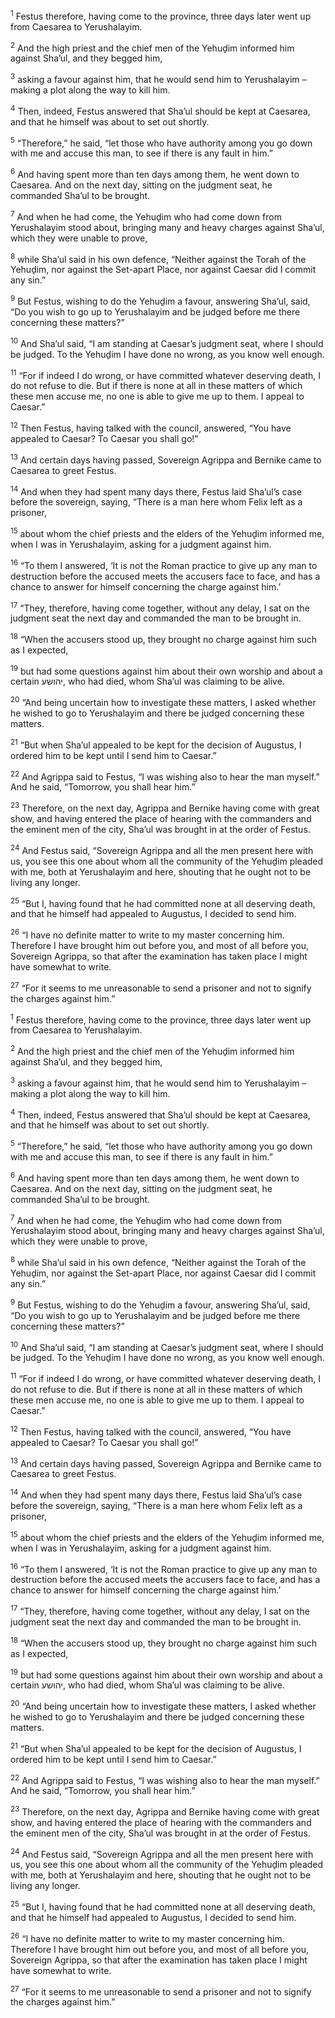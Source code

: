 <sup>1</sup> Festus therefore, having come to the province, three days later went up from Caesarea to Yerushalayim.

<sup>2</sup> And the high priest and the chief men of the Yehuḏim informed him against Sha’ul, and they begged him,

<sup>3</sup> asking a favour against him, that he would send him to Yerushalayim – making a plot along the way to kill him.

<sup>4</sup> Then, indeed, Festus answered that Sha’ul should be kept at Caesarea, and that he himself was about to set out shortly.

<sup>5</sup> “Therefore,” he said, “let those who have authority among you go down with me and accuse this man, to see if there is any fault in him.”

<sup>6</sup> And having spent more than ten days among them, he went down to Caesarea. And on the next day, sitting on the judgment seat, he commanded Sha’ul to be brought.

<sup>7</sup> And when he had come, the Yehuḏim who had come down from Yerushalayim stood about, bringing many and heavy charges against Sha’ul, which they were unable to prove,

<sup>8</sup> while Sha’ul said in his own defence, “Neither against the Torah of the Yehuḏim, nor against the Set-apart Place, nor against Caesar did I commit any sin.”

<sup>9</sup> But Festus, wishing to do the Yehuḏim a favour, answering Sha’ul, said, “Do you wish to go up to Yerushalayim and be judged before me there concerning these matters?”

<sup>10</sup> And Sha’ul said, “I am standing at Caesar’s judgment seat, where I should be judged. To the Yehuḏim I have done no wrong, as you know well enough.

<sup>11</sup> “For if indeed I do wrong, or have committed whatever deserving death, I do not refuse to die. But if there is none at all in these matters of which these men accuse me, no one is able to give me up to them. I appeal to Caesar.”

<sup>12</sup> Then Festus, having talked with the council, answered, “You have appealed to Caesar? To Caesar you shall go!”

<sup>13</sup> And certain days having passed, Sovereign Agrippa and Bernike came to Caesarea to greet Festus.

<sup>14</sup> And when they had spent many days there, Festus laid Sha’ul’s case before the sovereign, saying, “There is a man here whom Felix left as a prisoner,

<sup>15</sup> about whom the chief priests and the elders of the Yehuḏim informed me, when I was in Yerushalayim, asking for a judgment against him.

<sup>16</sup> “To them I answered, ‘It is not the Roman practice to give up any man to destruction before the accused meets the accusers face to face, and has a chance to answer for himself concerning the charge against him.’

<sup>17</sup> “They, therefore, having come together, without any delay, I sat on the judgment seat the next day and commanded the man to be brought in.

<sup>18</sup> “When the accusers stood up, they brought no charge against him such as I expected,

<sup>19</sup> but had some questions against him about their own worship and about a certain יהושע, who had died, whom Sha’ul was claiming to be alive.

<sup>20</sup> “And being uncertain how to investigate these matters, I asked whether he wished to go to Yerushalayim and there be judged concerning these matters.

<sup>21</sup> “But when Sha’ul appealed to be kept for the decision of Augustus, I ordered him to be kept until I send him to Caesar.”

<sup>22</sup> And Agrippa said to Festus, “I was wishing also to hear the man myself.” And he said, “Tomorrow, you shall hear him.”

<sup>23</sup> Therefore, on the next day, Agrippa and Bernike having come with great show, and having entered the place of hearing with the commanders and the eminent men of the city, Sha’ul was brought in at the order of Festus.

<sup>24</sup> And Festus said, “Sovereign Agrippa and all the men present here with us, you see this one about whom all the community of the Yehuḏim pleaded with me, both at Yerushalayim and here, shouting that he ought not to be living any longer.

<sup>25</sup> “But I, having found that he had committed none at all deserving death, and that he himself had appealed to Augustus, I decided to send him.

<sup>26</sup> “I have no definite matter to write to my master concerning him. Therefore I have brought him out before you, and most of all before you, Sovereign Agrippa, so that after the examination has taken place I might have somewhat to write.

<sup>27</sup> “For it seems to me unreasonable to send a prisoner and not to signify the charges against him.”

<sup>1</sup> Festus therefore, having come to the province, three days later went up from Caesarea to Yerushalayim.

<sup>2</sup> And the high priest and the chief men of the Yehuḏim informed him against Sha’ul, and they begged him,

<sup>3</sup> asking a favour against him, that he would send him to Yerushalayim – making a plot along the way to kill him.

<sup>4</sup> Then, indeed, Festus answered that Sha’ul should be kept at Caesarea, and that he himself was about to set out shortly.

<sup>5</sup> “Therefore,” he said, “let those who have authority among you go down with me and accuse this man, to see if there is any fault in him.”

<sup>6</sup> And having spent more than ten days among them, he went down to Caesarea. And on the next day, sitting on the judgment seat, he commanded Sha’ul to be brought.

<sup>7</sup> And when he had come, the Yehuḏim who had come down from Yerushalayim stood about, bringing many and heavy charges against Sha’ul, which they were unable to prove,

<sup>8</sup> while Sha’ul said in his own defence, “Neither against the Torah of the Yehuḏim, nor against the Set-apart Place, nor against Caesar did I commit any sin.”

<sup>9</sup> But Festus, wishing to do the Yehuḏim a favour, answering Sha’ul, said, “Do you wish to go up to Yerushalayim and be judged before me there concerning these matters?”

<sup>10</sup> And Sha’ul said, “I am standing at Caesar’s judgment seat, where I should be judged. To the Yehuḏim I have done no wrong, as you know well enough.

<sup>11</sup> “For if indeed I do wrong, or have committed whatever deserving death, I do not refuse to die. But if there is none at all in these matters of which these men accuse me, no one is able to give me up to them. I appeal to Caesar.”

<sup>12</sup> Then Festus, having talked with the council, answered, “You have appealed to Caesar? To Caesar you shall go!”

<sup>13</sup> And certain days having passed, Sovereign Agrippa and Bernike came to Caesarea to greet Festus.

<sup>14</sup> And when they had spent many days there, Festus laid Sha’ul’s case before the sovereign, saying, “There is a man here whom Felix left as a prisoner,

<sup>15</sup> about whom the chief priests and the elders of the Yehuḏim informed me, when I was in Yerushalayim, asking for a judgment against him.

<sup>16</sup> “To them I answered, ‘It is not the Roman practice to give up any man to destruction before the accused meets the accusers face to face, and has a chance to answer for himself concerning the charge against him.’

<sup>17</sup> “They, therefore, having come together, without any delay, I sat on the judgment seat the next day and commanded the man to be brought in.

<sup>18</sup> “When the accusers stood up, they brought no charge against him such as I expected,

<sup>19</sup> but had some questions against him about their own worship and about a certain יהושע, who had died, whom Sha’ul was claiming to be alive.

<sup>20</sup> “And being uncertain how to investigate these matters, I asked whether he wished to go to Yerushalayim and there be judged concerning these matters.

<sup>21</sup> “But when Sha’ul appealed to be kept for the decision of Augustus, I ordered him to be kept until I send him to Caesar.”

<sup>22</sup> And Agrippa said to Festus, “I was wishing also to hear the man myself.” And he said, “Tomorrow, you shall hear him.”

<sup>23</sup> Therefore, on the next day, Agrippa and Bernike having come with great show, and having entered the place of hearing with the commanders and the eminent men of the city, Sha’ul was brought in at the order of Festus.

<sup>24</sup> And Festus said, “Sovereign Agrippa and all the men present here with us, you see this one about whom all the community of the Yehuḏim pleaded with me, both at Yerushalayim and here, shouting that he ought not to be living any longer.

<sup>25</sup> “But I, having found that he had committed none at all deserving death, and that he himself had appealed to Augustus, I decided to send him.

<sup>26</sup> “I have no definite matter to write to my master concerning him. Therefore I have brought him out before you, and most of all before you, Sovereign Agrippa, so that after the examination has taken place I might have somewhat to write.

<sup>27</sup> “For it seems to me unreasonable to send a prisoner and not to signify the charges against him.”

